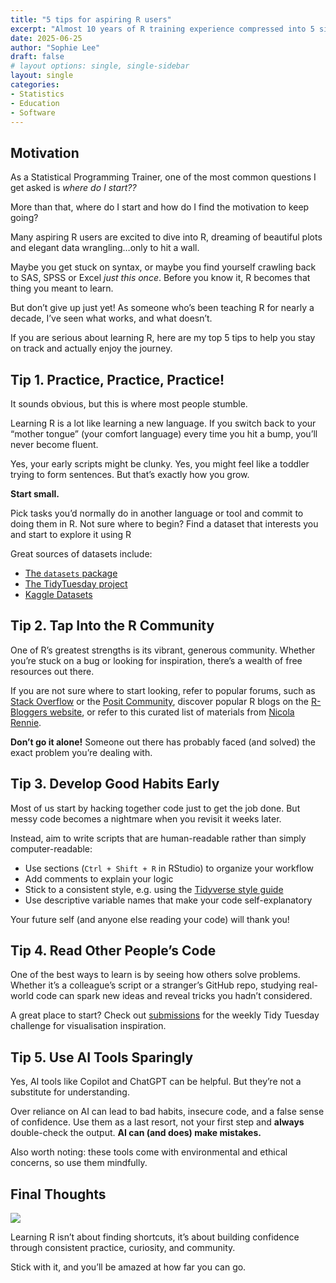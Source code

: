 ```yaml
---
title: "5 tips for aspiring R users"
excerpt: "Almost 10 years of R training experience compressed into 5 simple tips that I found actually work."
date: 2025-06-25
author: "Sophie Lee"
draft: false
# layout options: single, single-sidebar
layout: single 
categories:
- Statistics
- Education
- Software
---
```



## Motivation
As a Statistical Programming Trainer, one of the most common questions I get asked is *where do I start??* 

More than that, where do I start and how do I find the motivation to keep going?

Many aspiring R users are excited to dive into R, dreaming of beautiful plots and elegant data wrangling…only to hit a wall. 

Maybe you get stuck on syntax, or maybe you find yourself crawling back to SAS, SPSS or Excel *just this once*. Before you know it, R becomes that thing you meant to learn.

But don’t give up just yet! As someone who’s been teaching R for nearly a decade, I’ve seen what works, and what doesn’t. 

If you are serious about learning R, here are my top 5 tips to help you stay on track and actually enjoy the journey.

## Tip 1. Practice, Practice, Practice!

It sounds obvious, but this is where most people stumble.

Learning R is a lot like learning a new language. If you switch back to your “mother tongue” (your comfort language) every time you hit a bump, you’ll never become fluent. 

Yes, your early scripts might be clunky. Yes, you might feel like a toddler trying to form sentences. But that’s exactly how you grow.

**Start small.** 

Pick tasks you’d normally do in another language or tool and commit to doing them in R. Not sure where to begin? Find a dataset that interests you and start to explore it using R

Great sources of datasets include:

- [The `datasets` package](https://vincentarelbundock.github.io/Rdatasets/articles/data.html)
- [The TidyTuesday project](https://dslc-io.github.io/tidytuesdayR/)
- [Kaggle Datasets](https://www.kaggle.com/datasets)

## Tip 2. Tap Into the R Community

One of R’s greatest strengths is its vibrant, generous community. Whether you’re stuck on a bug or looking for inspiration, there’s a wealth of free resources out there.

If you are not sure where to start looking, refer to popular forums, such as [Stack Overflow](https://stackoverflow.com/collectives/r-language) or the [Posit Community](https://forum.posit.co/), discover popular R blogs on the [R-Bloggers website](https://www.r-bloggers.com/), or refer to this curated list of materials from [Nicola Rennie](https://nrennie.rbind.io/data-science-resources/).

**Don’t go it alone!** Someone out there has probably faced (and solved) the exact problem you’re dealing with.

## Tip 3. Develop Good Habits Early
Most of us start by hacking together code just to get the job done. But messy code becomes a nightmare when you revisit it weeks later.

Instead, aim to write scripts that are human-readable rather than simply computer-readable:

- Use sections (`Ctrl + Shift + R` in RStudio) to organize your workflow
- Add comments to explain your logic
- Stick to a consistent style, e.g. using the [Tidyverse style guide](https://style.tidyverse.org/)
- Use descriptive variable names that make your code self-explanatory

Your future self (and anyone else reading your code) will thank you!

## Tip 4. Read Other People’s Code

One of the best ways to learn is by seeing how others solve problems. Whether it’s a colleague’s script or a stranger’s GitHub repo, studying real-world code can spark new ideas and reveal tricks you hadn’t considered.

A great place to start? Check out [submissions](https://bsky.app/hashtag/TidyTuesday) for the weekly Tidy Tuesday challenge for visualisation inspiration. 

## Tip 5. Use AI Tools Sparingly

Yes, AI tools like Copilot and ChatGPT can be helpful. But they’re not a substitute for understanding.

Over reliance on AI can lead to bad habits, insecure code, and a false sense of confidence. Use them as a last resort, not your first step and **always** double-check the output. **AI can (and does) make mistakes.**

Also worth noting: these tools come with environmental and ethical concerns, so use them mindfully.

## Final Thoughts

![](https://media.giphy.com/media/v1.Y2lkPTc5MGI3NjExZzJ5YnpvcjlnbWIxdDN5dDNvcjkyZzdpYnRyM2xqeHA2MzJtb25ldSZlcD12MV9naWZzX3NlYXJjaCZjdD1n/YGbF41mvOpGyVleuV6/giphy.gif)

Learning R isn’t about finding shortcuts, it’s about building confidence through consistent practice, curiosity, and community. 

Stick with it, and you’ll be amazed at how far you can go.


